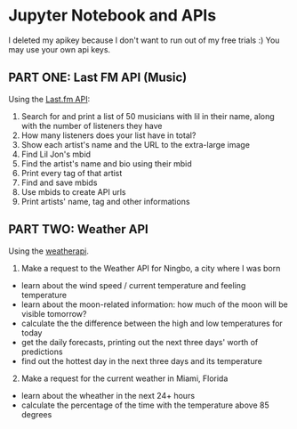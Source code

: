 # Jupyter Notebook and APIs

 I deleted my apikey because I don't want to run out of my free trials :) You may use your own api keys.

## PART ONE: Last FM API (Music)

Using the [Last.fm API](https://www.last.fm/api/):

1. Search for and print a list of 50 musicians with lil in their name, along with the number of listeners they have
2. How many listeners does your list have in total?
3. Show each artist's name and the URL to the extra-large image
4. Find Lil Jon's mbid
5. Find the artist's name and bio using their mbid
6. Print every tag of that artist
7. Find and save mbids
8. Use mbids to create API urls
9. Print artists' name, tag and other informations

## PART TWO: Weather API

Using the [weatherapi](https://www.weatherapi.com/). 

1. Make a request to the Weather API for Ningbo, a city where I was born
- learn about the wind speed / current temperature and feeling temperature
- learn about the moon-related information: how much of the moon will be visible tomorrow?
- calculate the the difference between the high and low temperatures for today
- get the daily forecasts, printing out the next three days' worth of predictions
- find out the hottest day in the next three days and its temperature

2. Make a request for the current weather in Miami, Florida
- learn about the wheather in the next 24+ hours
- calculate the percentage of the time with the temperature above 85 degrees
